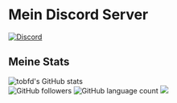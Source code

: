 # Mein Discord Server
[![Discord](https://img.shields.io/discord/1082315916722835526?style=for-the-badge&logo=Discord&logoColor=white&label=Discord&color=blue)](https://discord.gg/rfgb4s3csV)
## Meine Stats
![tobfd's GitHub stats](https://github-readme-stats.vercel.app/api?username=tobfd&show_icons=true&theme=dracula)  
![GitHub followers](https://img.shields.io/github/followers/tobfd?label=Abos&style=for-the-badge&logo=GitHub)
![GitHub language count](https://img.shields.io/github/languages/count/tobfd/tobfd_bot?style=for-the-badge&logo=python&logoColor=orange&label=Sprachen&link=https%3A%2F%2Fdiscord.gg%2Frfgb4s3csV)
[![](https://img.shields.io/badge/tobfd_bot-00A966?style=for-the-badge&logo=github&logoColor=white)](https://github.com/tobfd/tobfd_bot)

